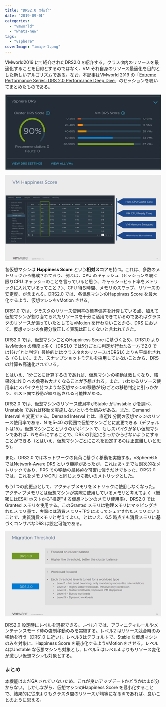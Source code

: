 ```yaml
---
title: "DRS2.0 の紹介"
date: "2019-09-01"
categories: 
  - "vmworld"
  - "whats-new"
tags: 
  - "vsphere"
coverImage: "image-1.png"
---
```


VMworld2019 にて紹介されたDRS2.0 を紹介する。クラスタ内のリソースを最適化することを目的とするのではなく、VM それ自身のリソース最適化を目的とした新しいアルゴリズムである。なお、本記事はVMworld 2019 の「[Extreme Performance Series: DRS 2.0 Performance Deep Dive](https://videos.vmworld.com/global/2019/videoplayer/27658)」のセッションを聴いてまとめたものである。

![](images/image-1.png)

![](images/image-2-1024x565.png)

各仮想マシンは **Happiness Score** という**相対スコア**を持つ。これは、多数のメトリックから構成されており、例えば、CPU のキャッシュ（セッションを聴く限りCPU キャッシュのことを言っていると思う、キャッシュヒット率をメトリックに入れているってこと？）、CPU 待ち時間、メモリのスワップ、リソースの安定度、が含まれる。DRS2.0 では、各仮想マシンのHappiness Score を最大化するよう、仮想マシンをvMotion させる。

DRS1.0 では、クラスタのリソース使用率の標準偏差を計算している点、加えて仮想マシンが割り当てられたリソースを十分に活用できているのであればクラスタのリソースが偏っていたとしてもvMotion を行わないことから、DRS において、仮想マシンの負荷分散正しく表現は正しくないと言われてきた。

DRS2.0 では、仮想マシンごとのHappiness Score に基づくため、DRS1.0 よりもvMotion の頻度は多く（DRS1.0 では5分ごとに判定が行われる一方で2.0 では1分ごとに判定）最終的にはクラスタ内のリソースはDRS1.0 よりも平準化される（らしい）。また、スナップショットモデルを採用していないことから、DRS の計算も高速化されている。

とはいえ、1分ごとに計算するのであれば、仮想マシンの移動は激しくなり、結果的にNIC への負荷も大きくなることが予想される。また、いわゆるリソース使用率にスパイクを持つような仮想マシンの移動が1分ごとの移動判定に引っかかり、ホスト間で移動が繰り返される可能性がある。

DRS2.0 では、仮想マシンのリソース使用率がStable かUnstable かを調べ、Unstable であれば移動を実施しないという仕組みがある。また、Demand Interval を変更できる。Demand Interval とは、直近N 分間の仮想マシンのリソース使用率である、N を5-40 の範囲で仮想マシンごとに変更できる（デフォルトは15）。仮想マシンごとというのがポイントで、もしスパイクが多い仮想マシンであれば、Nを45 にすることで、DRS の判定に引っかからせないようにすることができる（とはいえ、仮想マシンごとにこれを設定するのは正直難しいと思う）。

また、DRS2.0 ではネットワークの負荷に基づく移動を実施する。vSphere6.5 ではNetwork-Aware DRS という機能があったが、これはあくまでも副次的なメトリックであり、DRS での移動の最終的な可否に使うだけであった。DRS2.0 では、これをメモリやCPU と同じような扱いのメトリックとした。

もう1つの変更点として、アクティブメモリをメトリックに使用しなくなった。アクティブメモリとは仮想マシンが実際に使用しているメモリと考えてよく（厳密にはESXi ホストから"推定"する仮想マシンのメモリ使用率）、DRS2.0 ではGranted メモリを使用する。このGranted メモリは物理メモリにマッピングされたメモリ量で、実際には消費メモリ+TPS によってシェアされたメモリということで、実質消費メモリと考えてよい。 とはいえ、6.5 時点でも消費メモリに基づくコンサバなDRS は設定可能である。

![](images/image-3-1024x563.png)

DRS2.0 設定時にレベルを選択できる。レベル1 では、アフィニティルールやメンテナンスモード時の強制移動のみを実施する。レベル2 はリソース競合時のみ移動を行う（DRS1.0 に近い）。レベル3 はデフォルトで、Stable な仮想マシンのみを対象に、Happiness Score を最小化するようvMotion をさせる。レベル4はUnstable な仮想マシンも対象とし、レベル5 はレベル4 よりもリソース変化が激しい仮想マシンも対象とする。

### まとめ

本機能はまだGA されていないため、これが良いアップデートかどうかはまだ分からない。しかしながら、仮想マシンのHappiness Score を最小化することで、結果的に従来よりもクラスタ間のリソースが均等になるのであれば、良いことのように思える。
